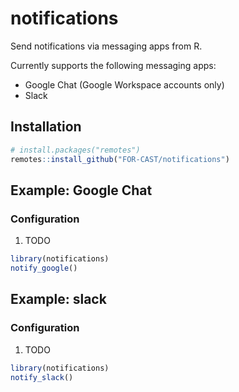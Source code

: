 # notifications

<!-- badges: start -->
<!-- badges: end -->

Send notifications via messaging apps from R.

Currently supports the following messaging apps:

- Google Chat (Google Workspace accounts only)
- Slack

## Installation

``` r
# install.packages("remotes")
remotes::install_github("FOR-CAST/notifications")
```

## Example: Google Chat

### Configuration

1. TODO

``` r
library(notifications)
notify_google()
```

## Example: slack

### Configuration

1. TODO

``` r
library(notifications)
notify_slack()
```
